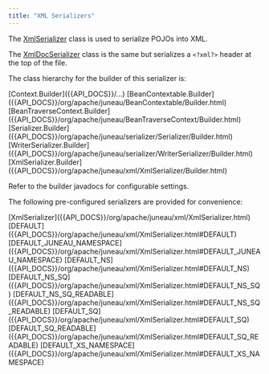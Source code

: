 ```yaml
---
title: "XML Serializers"
---
```


The [XmlSerializer]({{API_DOCS}}/org/apache/juneau/xml/XmlSerializer.html) class is used to serialize POJOs into XML.

The [XmlDocSerializer]({{API_DOCS}}/org/apache/juneau/xml/XmlDocSerializer.html) class is the same but serializes a `<?xml?>` header at the top of the file.

The class hierarchy for the builder of this serializer is:

<tree>
<node-0><java-abstract-class>[Context.Builder]({{API_DOCS}}/...)</java-abstract-class></node-0>
<node-1><java-abstract-class>[BeanContextable.Builder]({{API_DOCS}}/org/apache/juneau/BeanContextable/Builder.html)</java-abstract-class></node-1>
<node-2><java-abstract-class>[BeanTraverseContext.Builder]({{API_DOCS}}/org/apache/juneau/BeanTraverseContext/Builder.html)</java-abstract-class></node-2>
<node-3><java-abstract-class>[Serializer.Builder]({{API_DOCS}}/org/apache/juneau/serializer/Serializer/Builder.html)</java-abstract-class></node-3>
<node-4><java-abstract-class>[WriterSerializer.Builder]({{API_DOCS}}/org/apache/juneau/serializer/WriterSerializer/Builder.html)</java-abstract-class></node-4>
<node-5><java-class>[XmlSerializer.Builder]({{API_DOCS}}/org/apache/juneau/xml/XmlSerializer/Builder.html)</java-class></node-5>
</tree>

Refer to the builder javadocs for configurable settings.

The following pre-configured serializers are provided for convenience:

<tree>
<node-0><java-class>[XmlSerializer]({{API_DOCS}}/org/apache/juneau/xml/XmlSerializer.html)</java-class></node-0>
<node-1><java-field>[DEFAULT]({{API_DOCS}}/org/apache/juneau/xml/XmlSerializer.html#DEFAULT)</java-field></node-1>
<node-1><java-field>[DEFAULT_JUNEAU_NAMESPACE]({{API_DOCS}}/org/apache/juneau/xml/XmlSerializer.html#DEFAULT_JUNEAU_NAMESPACE)</java-field></node-1>
<node-1><java-field>[DEFAULT_NS]({{API_DOCS}}/org/apache/juneau/xml/XmlSerializer.html#DEFAULT_NS)</java-field></node-1>
<node-1><java-field>[DEFAULT_NS_SQ]({{API_DOCS}}/org/apache/juneau/xml/XmlSerializer.html#DEFAULT_NS_SQ)</java-field></node-1>
<node-1><java-field>[DEFAULT_NS_SQ_READABLE]({{API_DOCS}}/org/apache/juneau/xml/XmlSerializer.html#DEFAULT_NS_SQ_READABLE)</java-field></node-1>
<node-1><java-field>[DEFAULT_SQ]({{API_DOCS}}/org/apache/juneau/xml/XmlSerializer.html#DEFAULT_SQ)</java-field></node-1>
<node-1><java-field>[DEFAULT_SQ_READABLE]({{API_DOCS}}/org/apache/juneau/xml/XmlSerializer.html#DEFAULT_SQ_READABLE)</java-field></node-1>
<node-1><java-field>[DEFAULT_XS_NAMESPACE]({{API_DOCS}}/org/apache/juneau/xml/XmlSerializer.html#DEFAULT_XS_NAMESPACE)</java-field></node-1>
</tree>
